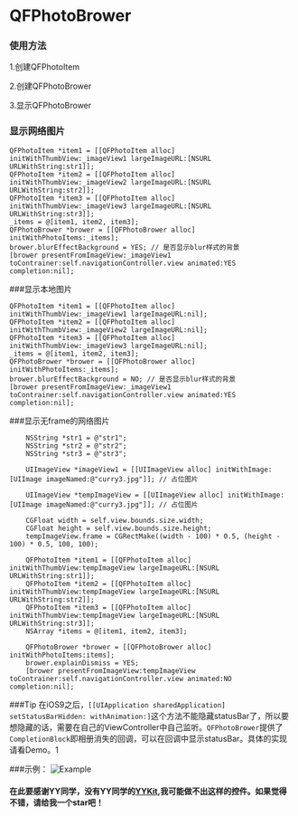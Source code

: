 # QFPhotoBrower
### 使用方法
1.创建QFPhotoItem

2.创建QFPhotoBrower

3.显示QFPhotoBrower

### 显示网络图片
 ```
 QFPhotoItem *item1 = [[QFPhotoItem alloc] initWithThumbView:_imageView1 largeImageURL:[NSURL URLWithString:str1]];
 QFPhotoItem *item2 = [[QFPhotoItem alloc] initWithThumbView:_imageView2 largeImageURL:[NSURL URLWithString:str2]];
 QFPhotoItem *item3 = [[QFPhotoItem alloc] initWithThumbView:_imageView3 largeImageURL:[NSURL URLWithString:str3]];
 _items = @[item1, item2, item3];
 QFPhotoBrower *brower = [[QFPhotoBrower alloc] initWithPhotoItems:_items];
 brower.blurEffectBackground = YES; // 是否显示blur样式的背景
 [brower presentFromImageView:_imageView1 toContrainer:self.navigationController.view animated:YES completion:nil];
 ```
 
 
###显示本地图片
  ```
 QFPhotoItem *item1 = [[QFPhotoItem alloc] initWithThumbView:_imageView1 largeImageURL:nil];
 QFPhotoItem *item2 = [[QFPhotoItem alloc] initWithThumbView:_imageView2 largeImageURL:nil];
 QFPhotoItem *item3 = [[QFPhotoItem alloc] initWithThumbView:_imageView3 largeImageURL:nil];
 _items = @[item1, item2, item3];
 QFPhotoBrower *brower = [[QFPhotoBrower alloc] initWithPhotoItems:_items];
 brower.blurEffectBackground = NO; // 是否显示blur样式的背景
 [brower presentFromImageView:_imageView1 toContrainer:self.navigationController.view animated:YES completion:nil];
 ```
 
###显示无frame的网络图片
```
    NSString *str1 = @"str1";
    NSString *str2 = @"str2";
    NSString *str3 = @"str3";
    
    UIImageView *imageView1 = [[UIImageView alloc] initWithImage:[UIImage imageNamed:@"curry3.jpg"]]; // 占位图片
    
    UIImageView *tempImageView = [[UIImageView alloc] initWithImage:[UIImage imageNamed:@"curry3.jpg"]]; // 占位图片
    
    CGFloat width = self.view.bounds.size.width;
    CGFloat height = self.view.bounds.size.height;
    tempImageView.frame = CGRectMake((width - 100) * 0.5, (height - 100) * 0.5, 100, 100);
    
    QFPhotoItem *item1 = [[QFPhotoItem alloc] initWithThumbView:tempImageView largeImageURL:[NSURL URLWithString:str1]];
    QFPhotoItem *item2 = [[QFPhotoItem alloc] initWithThumbView:tempImageView largeImageURL:[NSURL URLWithString:str2]];
    QFPhotoItem *item3 = [[QFPhotoItem alloc] initWithThumbView:tempImageView largeImageURL:[NSURL URLWithString:str3]];
    NSArray *items = @[item1, item2, item3];
    
    QFPhotoBrower *brower = [[QFPhotoBrower alloc] initWithPhotoItems:items];
    brower.explainDismiss = YES;
    [brower presentFromImageView:tempImageView toContrainer:self.navigationController.view animated:NO completion:nil];
```

###Tip
在iOS9之后，`[[UIApplication sharedApplication] setStatusBarHidden: withAnimation:]`这个方法不能隐藏statusBar了，所以要想隐藏的话，需要在自己的ViewController中自己监听。`QFPhotoBrower`提供了`CompletionBlock`即相册消失的回调，可以在回调中显示statusBar。具体的实现请看Demo。1

###示例：
![Example](./example.gif)

#### 在此要感谢YY同学，没有YY同学的[YYKit](https://github.com/ibireme/YYKit),我可能做不出这样的控件。如果觉得不错，请给我一个star吧！
